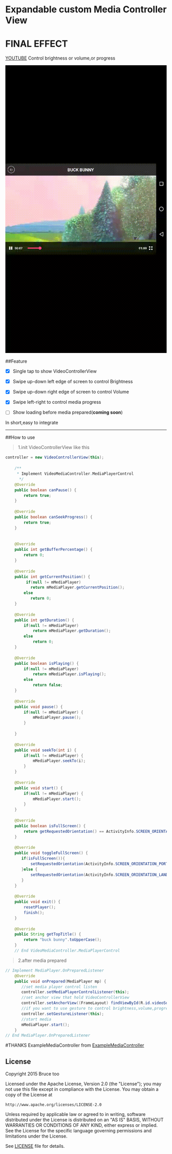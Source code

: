 # Expandable custom Media Controller View
  
# FINAL EFFECT
[YOUTUBE](https://www.youtube.com/watch?v=Cew5WQY3_ws)
Control brightness or volume,or progress

![volume](./demo.gif)

##Feature

- [x] Single tap to show VideoControllerView

- [x] Swipe up-down left edge of screen to control Brightness

- [x] Swipe up-down right edge of screen to control Volume

- [x] Swipe left-right to control media progress

- [ ] Show loading before media prepared(**coming soon**)

In short,easy to integrate

------

##How to use
> 1.init VideoControllerView like this
  ```java
  controller = new VideoControllerView(this);
  
      /**
       * Implement VideoMediaController.MediaPlayerControl
        */
      @Override
      public boolean canPause() {
          return true;
      }
  
      @Override
      public boolean canSeekProgress() {
          return true;
      }
  
  
      @Override
      public int getBufferPercentage() {
          return 0;
      }
  
      @Override
      public int getCurrentPosition() {
           if(null != mMediaPlayer)
             return mMediaPlayer.getCurrentPosition();
          else
             return 0;
      }
  
      @Override
      public int getDuration() {
          if(null != mMediaPlayer)
              return mMediaPlayer.getDuration();
          else
              return 0;
      }
  
      @Override
      public boolean isPlaying() {
          if(null != mMediaPlayer)
              return mMediaPlayer.isPlaying();
          else
              return false;
      }
  
      @Override
      public void pause() {
          if(null != mMediaPlayer) {
              mMediaPlayer.pause();
          }
  
      }
  
      @Override
      public void seekTo(int i) {
          if(null != mMediaPlayer) {
              mMediaPlayer.seekTo(i);
          }
      }
  
      @Override
      public void start() {
          if(null != mMediaPlayer) {
              mMediaPlayer.start();
          }
      }
  
      @Override
      public boolean isFullScreen() {
          return getRequestedOrientation() == ActivityInfo.SCREEN_ORIENTATION_LANDSCAPE ? true : false;
      }
  
      @Override
      public void toggleFullScreen() {
         if(isFullScreen()){
             setRequestedOrientation(ActivityInfo.SCREEN_ORIENTATION_PORTRAIT);
         }else {
             setRequestedOrientation(ActivityInfo.SCREEN_ORIENTATION_LANDSCAPE);
         }
      }
  
      @Override
      public void exit() {
          resetPlayer();
          finish();
      }
  
      @Override
      public String getTopTitle() {
          return "buck bunny".toUpperCase();
      }
      // End VideoMediaController.MediaPlayerControl
  
  ```
> 2.after media prepared

  ```java
  // Implement MediaPlayer.OnPreparedListener
      @Override
      public void onPrepared(MediaPlayer mp) {
         //set media player control listen
         controller.setMediaPlayerControlListener(this);
         //set anchor view that hold VideoControllerView
         controller.setAnchorView((FrameLayout) findViewById(R.id.videoSurfaceContainer));
         //if you want to use gesture to control brightness,volume,progress..set this 
         controller.setGestureListener(this);
         //start media
         mMediaPlayer.start();
      }
  // End MediaPlayer.OnPreparedListener
  
  ```


#THANKS
ExampleMediaController from [ExampleMediaController](https://github.com/brightec/ExampleMediaController)

## License

Copyright 2015 Bruce too

Licensed under the Apache License, Version 2.0 (the "License");
you may not use this file except in compliance with the License.
You may obtain a copy of the License at

    http://www.apache.org/licenses/LICENSE-2.0

Unless required by applicable law or agreed to in writing, software
distributed under the License is distributed on an "AS IS" BASIS,
WITHOUT WARRANTIES OR CONDITIONS OF ANY KIND, either express or implied.
See the License for the specific language governing permissions and
limitations under the License.

See [LICENSE](LICENSE) file for details.